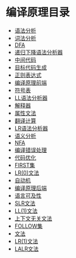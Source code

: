 
# 编译原理目录

+ [语法分析]()
+ [词法分析]()
+ [DFA]()
+ [递归下降语法分析器]()
+ [中间代码]()
+ [目标代码生成]()
+ [正则表达式]()
+ [编译原理前端]()
+ [符号表]()
+ [LL语法分析器]()
+ [解释器]()
+ [属性文法]()
+ [翻译计算]()
+ [LR语法分析器]()
+ [语义分析]()
+ [NFA]()
+ [编译错误处理]()
+ [代码优化]()
+ [FIRST集]()
+ [LR(0)文法]()
+ [自动机]()
+ [编译原理后端]()
+ [语言可及性]()
+ [SLR文法]()
+ [LL(1)文法]()
+ [上下文无关文法]()
+ [FOLLOW集]()
+ [文法]()
+ [LR(1)文法]()
+ [LALR文法]()